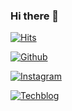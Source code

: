 ### Hi there 👋



[![Hits](https://hits.seeyoufarm.com/api/count/incr/badge.svg?url=https%3A%2F%2Fgithub.com%2Fgjbae1212%2Fhit-counter)](https://hits.seeyoufarm.com)    

[![Github](http://img.shields.io/badge/-Github-black?style=flat-square&logo=github&link=https://github.com/chajinjoo)](https://github.com/chajinjoo)

[![Instagram](http://img.shields.io/badge/-Instagram-FF6B6B?style=flat-square&logo=instagram&link=https://www.instagram.com/chacha__dev/)](https://www.instagram.com/chacha__dev/)

[![Techblog](http://img.shields.io/badge/-Tech%20blog-FFD500?style=flat-square&logo=Bloglovin#E4405F&link=https://chajinjoo.netlify.app/)](https://chajinjoo.netlify.app/)
